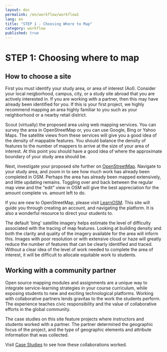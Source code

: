 ```yaml
---
layout: doc
permalink: /en/workflow/workflow1
lang: en
title: "STEP 1 - Choosing Where to Map"
category: workflow
published: true
---
```


# STEP 1: Choosing where to map
## How to choose a site

First you must identify your study area, or area of interest (AoI). Consider your local neigborhood, campus, city, or a study site abroad that you are actively interested in. If you are working with a partner, then this may have already been identified for you. If this is your first project, we highly recommend mapping an area highly familiar to you such as your neighborhood or a nearby retail district.  

Scout (virtually) the proposed area using web mapping services. You can survey the area in OpenStreetMap or, you can use Google, Bing or Yahoo Maps. The satellite views from these services will give you a good idea of the density of mappable features. You should balance the density of features to the number of mappers to arrive at the size of your area of interest. At this point you should have a good idea of where the approximate boundary of your study area should be.

Next, investigate your proposed site further on [OpenStreetMap](http://openstreetmap.org/). Navigate to your study area, and zoom in to see how much work has already been completed in OSM. Perhaps the area has already been mapped extensively, and little updating remains. Toggling over and back between the regular map view and the "edit" view in OSM will give the best appreciation for the amount complete vs. amount left to do. 

If you are new to OpenStreetMap, please visit [LearnOSM](http://learnosm.org/en/beginner/start-osm/). This site will guide you through creating an account, and navigating the platform. It is also a wonderful resource to direct your students to. 

The default 'bing' satellite imagery helps estimate the level of difficulty associated with the tracing of map features.  Looking at building density and both the clarity and quality of the imagery available for the area will inform this.  Images with poor resolution or with extensive cloud or haze will greatly reduce the number of features that can be clearly identified and traced.  Without a clear idea of the level of work needed to complete the area of interest, it will be difficult to allocate equitable work to students.



## Working with a community partner

Open source mapping modules and assignments are a unique way to integrate service-learning strategies in your course curriculum, while exposing students to new and exciting technological platforms. 
Working with collaborative partners lends gravitas to the work the students perform. The experience teaches civic responsibility and the value of collaborative efforts in the global community.

The case studies on this site feature projects where instructors and students worked with a partner. The partner determined the geographic focus of the project, and the type of geographic elements and attribute information that was collected. 

Visit [Case Studies](http://teachosm.org/en/cases/) to see how these collaborations worked.
